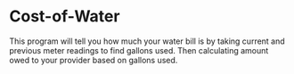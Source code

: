 # Cost-of-Water
This program will tell you how much your water bill is by taking current and previous meter readings to find gallons used. Then calculating amount owed to your provider based on gallons used. 
